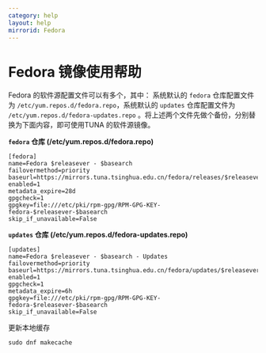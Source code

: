 ```yaml
---
category: help
layout: help
mirrorid: Fedora
---
```


Fedora 镜像使用帮助
===================

Fedora 的软件源配置文件可以有多个，其中：
系统默认的 `fedora` 仓库配置文件为 `/etc/yum.repos.d/fedora.repo`，系统默认的 `updates` 仓库配置文件为 `/etc/yum.repos.d/fedora-updates.repo` 。将上述两个文件先做个备份，分别替换为下面内容，即可使用TUNA 的软件源镜像。

**`fedora` 仓库 (/etc/yum.repos.d/fedora.repo)**

```
[fedora]
name=Fedora $releasever - $basearch
failovermethod=priority
baseurl=https://mirrors.tuna.tsinghua.edu.cn/fedora/releases/$releasever/Everything/$basearch/os/
enabled=1
metadata_expire=28d
gpgcheck=1
gpgkey=file:///etc/pki/rpm-gpg/RPM-GPG-KEY-fedora-$releasever-$basearch
skip_if_unavailable=False
```

**`updates` 仓库 (/etc/yum.repos.d/fedora-updates.repo)**

```
[updates]
name=Fedora $releasever - $basearch - Updates
failovermethod=priority
baseurl=https://mirrors.tuna.tsinghua.edu.cn/fedora/updates/$releasever/$basearch/
enabled=1
gpgcheck=1
metadata_expire=6h
gpgkey=file:///etc/pki/rpm-gpg/RPM-GPG-KEY-fedora-$releasever-$basearch
skip_if_unavailable=False
```

更新本地缓存

```
sudo dnf makecache
```
